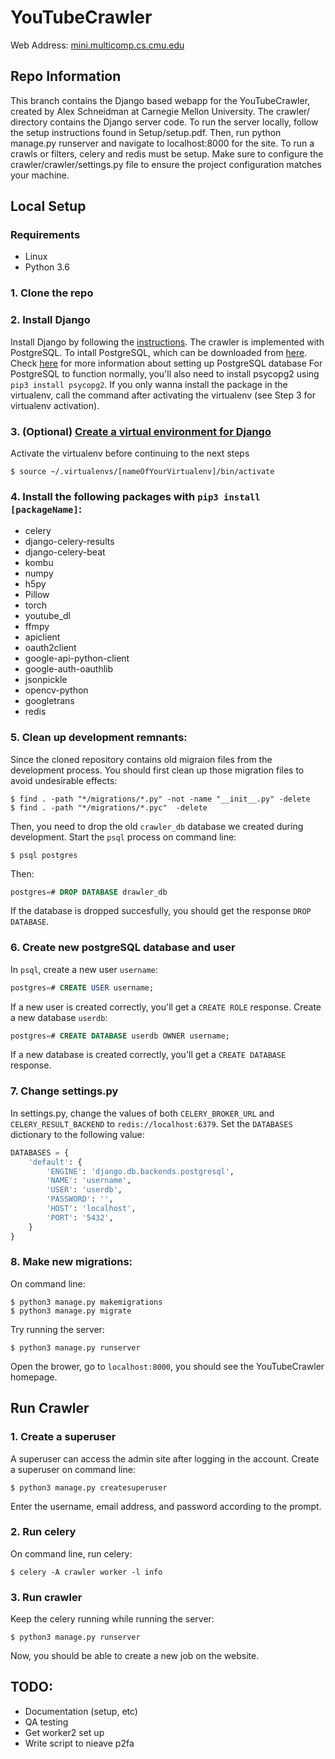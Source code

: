 # YouTubeCrawler
Web Address:
[mini.multicomp.cs.cmu.edu](http://mini.multicomp.cs.cmu.edu)
## Repo Information
This branch contains the Django based webapp for the YouTubeCrawler, created by
Alex Schneidman at Carnegie Mellon University. The crawler/ directory contains
the Django server code. To run the server locally, follow
the setup instructions found in Setup/setup.pdf. Then, run python manage.py runserver
and navigate to localhost:8000 for the site. To run a crawls or filters, celery and
redis must be setup. Make sure to configure the crawler/crawler/settings.py file to ensure
the project configuration matches your machine.

## Local Setup 
### Requirements
* Linux 
* Python 3.6 

### 1. Clone the repo
### 2. Install Django
Install Django by following the [instructions](https://docs.djangoproject.com/en/2.0/topics/install/#database-installation). 
The crawler is implemented with PostgreSQL. To intall PostgreSQL, which can be downloaded from [here](https://www.postgresql.org/download/). Check [here](https://www.codementor.io/engineerapart/getting-started-with-postgresql-on-mac-osx-are8jcopb) for more information about setting up PostgreSQL database 
For PostgreSQL to function normally, you'll also need to install psycopg2 using `pip3 install psycopg2`. If you only wanna install the package in the virtualenv, call the command after activating the virtualenv (see Step 3 for virtualenv activation). 
### 3. (Optional) [Create a virtual environment for Django](https://docs.djangoproject.com/en/2.1/intro/contributing/)
Activate the virtualenv before continuing to the next steps
```console 
$ source ~/.virtualenvs/[nameOfYourVirtualenv]/bin/activate 
```
### 4. Install the following packages with `pip3 install [packageName]`: 
* celery 
* django-celery-results 
* django-celery-beat 
* kombu 
* numpy 
* h5py   
* Pillow
* torch 
* youtube_dl 
* ffmpy 
* apiclient 
* oauth2client 
* google-api-python-client 
* google-auth-oauthlib  
* jsonpickle 
* opencv-python  
* googletrans  
* redis 

### 5. Clean up development remnants: 
Since the cloned repository contains old migraion files from the development process. You should first clean up those migration files to avoid undesirable effects:
```console 
$ find . -path "*/migrations/*.py" -not -name "__init__.py" -delete
$ find . -path "*/migrations/*.pyc"  -delete
```
Then, you need to drop the old `crawler_db` database we created during development. Start the `psql` process on command line: 
```console 
$ psql postgres
```
Then: 
```sql 
postgres=# DROP DATABASE drawler_db 
```
If the database is dropped succesfully, you should get the response `DROP DATABASE`. 

### 6. Create new postgreSQL database and user 
In `psql`, create a new user `username`: 
```sql 
postgres=# CREATE USER username; 
```
If a new user is created correctly, you'll get a `CREATE ROLE` response. 
Create a new database `userdb`: 
```sql 
postgres=# CREATE DATABASE userdb OWNER username; 
```
If a new database is created correctly, you'll get a `CREATE DATABASE` response. 

### 7. Change settings.py 
In settings.py, change the values of both `CELERY_BROKER_URL` and `CELERY_RESULT_BACKEND` to `redis://localhost:6379`. 
Set the `DATABASES` dictionary to the following value: 
```python 
DATABASES = {
    'default': {
        'ENGINE': 'django.db.backends.postgresql',
        'NAME': 'username',
        'USER': 'userdb',
        'PASSWORD': '',
        'HOST': 'localhost',
        'PORT': '5432',
    } 
}
```

### 8. Make new migrations: 
On command line: 
```console 
$ python3 manage.py makemigrations 
$ python3 manage.py migrate 
```
Try running the server: 
```consle 
$ python3 manage.py runserver 
```
Open the brower, go to `localhost:8000`, you should see the YouTubeCrawler homepage. 

## Run Crawler 
### 1. Create a superuser 
A superuser can access the admin site after logging in the account.
Create a superuser on command line: 
```consle 
$ python3 manage.py createsuperuser 
```
Enter the username, email address, and password according to the prompt. 

### 2. Run celery 
On command line, run celery: 
```console 
$ celery -A crawler worker -l info
```

### 3. Run crawler 
Keep the celery running while running the server: 
```console 
$ python3 manage.py runserver 
``` 
Now, you should be able to create a new job on the website. 


## TODO:
- Documentation (setup, etc)
- QA testing
- Get worker2 set up
- Write script to nieave p2fa
